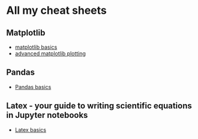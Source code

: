 # All my cheat sheets

## Matplotlib
 - [matplotlib basics](./matplotlib_1.ipynb)
 - [advanced matplotlib plotting](./matplotlib_2.ipynb)

## Pandas
 - [Pandas basics](./pandas_cheat_sheet_1.ipynb)

## Latex - your guide to writing scientific equations in Jupyter notebooks
 - [Latex basics](./latex-1.ipynb)